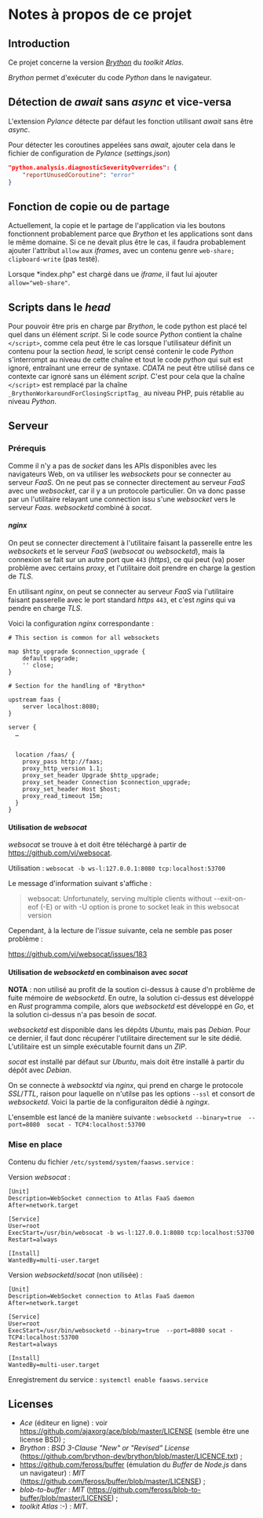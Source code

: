 # Notes à propos de ce projet

## Introduction

Ce projet concerne la version [*Brython*](httpd://brython.info) du *toolkit* *Atlas*.

*Brython* permet d'exécuter du code *Python* dans le navigateur.

## Détection de *await* sans *async* et vice-versa

L'extension *Pylance* détecte par défaut les fonction utilisant *await* sans être *async*.

Pour détecter les coroutines appelées sans *await*, ajouter cela dans le fichier de configuration de *Pylance* (*settings.json*)

```json
"python.analysis.diagnosticSeverityOverrides": {
    "reportUnusedCoroutine": "error"
}
```

## Fonction de copie ou de partage

Actuellement, la copie et le partage de l'application via les boutons fonctionnent probablement parce que *Brython* et les applications sont dans le même domaine. Si ce ne devait plus être le cas, il faudra probablement ajouter l'attribut `allow` aux *iframes*, avec un contenu genre `web-share; clipboard-write` (pas testé).

Lorsque *index.php" est chargé dans ue *iframe*, il faut lui ajouter `allow="web-share"`.


## Scripts dans le *head*

Pour pouvoir être pris en charge par *Brython*, le code python est placé tel quel dans un élément *script*. Si le code source *Python* contient la chaîne `</script>`, comme cela peut être le cas lorsque l'utilisateur définit un contenu pour la section *head*, le script censé contenir le code *Python* s'interrompt au niveau de cette chaîne et tout le code *python* qui suit est ignoré, entraînant une erreur de syntaxe. *CDATA* ne peut être utilisé dans ce contexte car ignoré sans un élément *script*. C'est pour cela que la chaîne `</script>` est remplacé par la chaîne `_BrythonWorkaroundForClosingScriptTag_` au niveau PHP, puis rétablie au niveau *Python*.

## Serveur

### Prérequis

Comme il n'y a pas de *socket* dans les APIs disponibles avec les navigateurs Web, on va utiliser les *websockets* pour se connecter au serveur *FaaS*. On ne peut pas se connecter  directement au serveur *FaaS* avec une *websocket*, car il y a un protocole particulier. On va donc passe par un l'utilitaire relayant une connection issu s'une *websocket* vers le serveur *Faas*. *websocketd* combiné à *socat*.


#### *nginx*

On peut se connecter directement à l'utilitaire faisant la passerelle entre les *websockets* et le serveur *FaaS* (*websocat* ou *websocketd*), mais la connexion se fait sur un autre port que `443` (*https*), ce qui peut (va) poser problème avec certains *proxy*, et l'utilitaire doit prendre en charge la gestion de *TLS*.

En utilisant *nginx*, on peut se connecter au serveur *FaaS* via l'utilitaire faisant passerelle avec le port standard *https* `443`, et c'est *ngins* qui va pendre en charge *TLS*.

Voici la configuration *nginx* correspondante :

```init
# This section is common for all websockets

map $http_upgrade $connection_upgrade {
    default upgrade;
    '' close;
}

# Section for the handling of *Brython*

upstream faas {
    server localhost:8080;
}

server {
  …


  location /faas/ {
    proxy_pass http://faas;
    proxy_http_version 1.1;
    proxy_set_header Upgrade $http_upgrade;
    proxy_set_header Connection $connection_upgrade;
    proxy_set_header Host $host;
    proxy_read_timeout 15m;
  }  
}
```

#### Utilisation de *websocat*

*websocat* se trouve à et doit être téléchargé à partir de <https://github.com/vi/websocat>.

Utilisation : `websocat -b ws-l:127.0.0.1:8080 tcp:localhost:53700`

Le message d'information suivant s'affiche :

> websocat: Unfortunately, serving multiple clients without --exit-on-eof (-E) or with -U option is prone to socket leak in this websocat version

Cependant, à la lecture de l'*issue* suivante, cela ne semble pas poser problème :

https://github.com/vi/websocat/issues/183

#### Utilisation de *websocketd* en combinaison avec *socat*

**NOTA** : non utilisé au profit de la soution ci-dessus à cause d'n problème de fuite mémoire de *websocketd*. En outre, la solution ci-dessus est développé en *Rust* programma compile, alors que *websocketd* est développé en *Go*, et la solution ci-dessus n'a pas besoin de *socat*.

*websocketd* est disponible dans les dépôts *Ubuntu*, mais pas *Debian*. Pour ce dernier, il faut donc récupérer l'utilitaire directement sur le site dédié. L'utilitaire est un simple exécutable fournit dans un *ZIP*.

*socat* est installé par défaut sur *Ubuntu*, mais doit être installé à partir du dépôt avec *Debian*.

On se connecte à *websocktd* via *nginx*, qui prend en charge le protocole *SSL*/*TTL*, raison pour laquelle on n'utilse pas les options `--ssl` et consort de *websocketd*. Voici la partie de la configuraiton dédié à *ngingx*.

L'ensemble est lancé de la manière suivante : `websocketd --binary=true  --port=8080  socat - TCP4:localhost:53700`


### Mise en place

Contenu du fichier `/etc/systemd/system/faasws.service` :

Version *websocat* :

```systemd
[Unit]
Description=WebSocket connection to Atlas FaaS daemon
After=network.target

[Service]
User=root
ExecStart=/usr/bin/websocat -b ws-l:127.0.0.1:8080 tcp:localhost:53700
Restart=always

[Install]
WantedBy=multi-user.target
```


Version *websocketd*/*socat* (non utilisée) :

```systemd
[Unit]
Description=WebSocket connection to Atlas FaaS daemon
After=network.target

[Service]
User=root
ExecStart=/usr/bin/websocketd --binary=true  --port=8080 socat - TCP4:localhost:53700
Restart=always

[Install]
WantedBy=multi-user.target
```

Enregistrement du service : `systemctl enable faasws.service`

## Licenses

- *Ace* (éditeur en ligne) : voir https://github.com/ajaxorg/ace/blob/master/LICENSE (semble être une license BSD) ;
- *Brython* : *BSD 3-Clause "New" or "Revised" License* (https://github.com/brython-dev/brython/blob/master/LICENCE.txt) ;
- https://github.com/feross/buffer (émulation du *Buffer* de *Node.js* dans un navigateur) : *MIT* (https://github.com/feross/buffer/blob/master/LICENSE) ;
- *blob-to-buffer* : *MIT* (https://github.com/feross/blob-to-buffer/blob/master/LICENSE) ;
- *toolkit* *Atlas* :-) : *MIT*.
